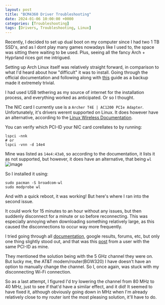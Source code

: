 ```yaml
---
layout: post
title: "BCM4360 Driver Troubleshooting"
date: 2024-01-06 10:00:00 +0000
categories: [Troubleshooting]
tags: [Drivers, Troubleshooting, Linux]
---
```


Recently, I decided to set up dual boot on my computer since I had two 1 TB SSD's, and as I dont play many games nowadays like I used to, the space was sitting there waiting to be used. Plus, seeing all the fancy Arch + Hyprland rices got me intrigued.

Setting up Arch Linux itself was relatively straight forward, in comparison to what I'd heard about how "difficult" it was to install. Going through the official documentation and following along with [this](https://www.youtube.com/watch?v=_JYIAaLrwcY) guide as a backup made it extremely trivial.

I had used USB tethering as my source of internet for the installation process, and everything worked as anticipated. Or so I thought.

The NIC card I currently use is a `Archer T4E | AC1200 PCIe Adapter`. Unfortunately, it's drivers werent supported on Linux. It does however have an alternative, according to the [Linux Wireless Documentation](https://wireless.docs.kernel.org/en/latest/en/users/drivers/b43.html).

You can verify which PCI-ID your NIC card corellates to by running:
```
lspci -nnk
# or
lspci -vnn -d 14e4
```

Mine was listed as `14e4:43a0`, so according to the documentation, it lists it as not supported, but however, it does have an alternative, that being `wl`
![image](https://github.com/user-attachments/assets/8fc9498f-be50-4c64-9d94-5ddcd7d5f690)

So I installed it using:
```
sudo pacman -S broadcom-wl
sudo modprobe wl
```

And with a quick reboot, it was working! But here's where I ran into the second issue.

It could work for 15 minutes to an hour without any issues, but then suddenly disconnect for a minute or so before reconnecting. This was especially annoying when downloading something relatively large, as this caused the disconnections to occur way more frequently.

I tried going through all [documentation](https://wiki.archlinux.org/title/Broadcom_wireless), google results, forums, etc, but only one thing slightly stood out, and that was this [post](https://forum.manjaro.org/t/bcm4360-connection-stops-working-but-is-not-dropped-randomly/43592/2) from a user with the same PCI-ID as mine.

They mentioned the solution being with the 5 GHz channel they were on. But lucky me, the AT&T modem/router(BGW320) I have doesn't have an option to manually change the channel. So I, once again, was stuck with my disconnecting Wi-Fi connection. 

So as a last attempt, I figured I'd try lowering the channel from 80 MHz to 40 MHz, just to see if that'd have a similar effect, and it did! It seemed to have fixed it, although obviously going down in MHz when I'm already relatively close to my router isnt the most pleasing solution, it'll have to do.

